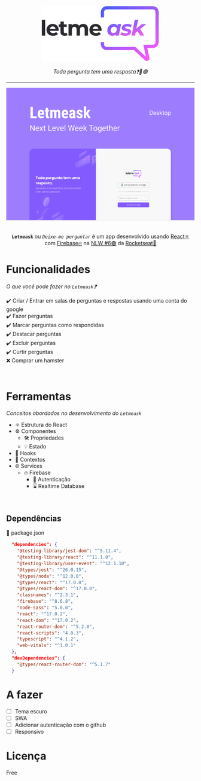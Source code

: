 <div align="center">
  <img src="https://github.com/Krauzy/let-me-ask/blob/main/src/assets/images/logo.svg" />

  <em>Toda pergunta tem uma resposta❓🚀🟣</em>

  ---

  <img src="https://github.com/Krauzy/let-me-ask/blob/main/src/assets/images/readme1.PNG" />

  <br/>
  <br/>
  <p>
    <code><strong>Letmeask</strong></code> 
    ou 
    <code><em>Deixe-me perguntar</em></code> 
    é um app desenvolvido usando 
    <a href="https://reactjs.org/">React⚛️</a>
    <br/> 
    com 
    <a href="https://firebase.google.com/?gclsrc=ds&gclsrc=ds">Firebase🔥</a> 
    na 
    <a href="https://nextlevelweek.com/inscricao/6">NLW #6🟣</a> 
    da 
    <a href="https://rocketseat.com.br/">Rocketseat🚀</a>
  </p>
</div>

# Funcionalidades

<em>O que você pode fazer no <code>Letmeask</code>❓</em>

✔️ Criar / Entrar em salas de perguntas e respostas usando uma conta do google <br/>
✔️ Fazer perguntas <br/>
✔️ Marcar perguntas como respondidas <br/>
✔️ Destacar perguntas <br/>
✔️ Excluir perguntas <br/>
✔️ Curtir perguntas <br/>
❌ Comprar um hamster

<br/>

# Ferramentas

<em>Conceitos abordados no desenvolvimento do <code>Letmeask</code></em>

- ⚛️ Estrutura do React
- ⚙️ Componentes
  - 🛠 Propriedades
  - 💡 Estado
- 🧷 Hooks 
- 📌 Contextos
- 🌐 Services
  - 🔥 Firebase
    - 🔐 Autenticação
    - ⌛️ Realtime Database

<br/>

## Dependências

🧩 package.json

```json
  "dependencies": {
    "@testing-library/jest-dom": "^5.11.4",
    "@testing-library/react": "^11.1.0",
    "@testing-library/user-event": "^12.1.10",
    "@types/jest": "^26.0.15",
    "@types/node": "^12.0.0",
    "@types/react": "^17.0.0",
    "@types/react-dom": "^17.0.0",
    "classnames": "^2.3.1",
    "firebase": "^8.6.8",
    "node-sass": "5.0.0",
    "react": "^17.0.2",
    "react-dom": "^17.0.2",
    "react-router-dom": "^5.2.0",
    "react-scripts": "4.0.3",
    "typescript": "^4.1.2",
    "web-vitals": "^1.0.1"
  },
  "devDependencies": {
    "@types/react-router-dom": "^5.1.7"
  }
```

# A fazer

- [ ] Tema escuro
- [ ] SWA
- [ ] Adicionar autenticação com o github
- [ ] Responsivo

# Licença

Free
